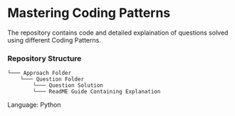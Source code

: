 # Mastering Coding Patterns
The repository contains code and detailed explaination of questions solved using different Coding Patterns.

### Repository Structure
```
└─── Approach Folder
    └─── Question Folder
        └─── Question Solution
        └─── ReadME Guide Containing Explanation
```

Language: Python
